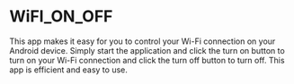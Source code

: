 # WiFI_ON_OFF
 This app makes it easy for you to control your Wi-Fi connection on your Android device. Simply start the application and click the turn on button to turn on your Wi-Fi connection and click the turn off button to turn off. This app is  efficient and easy to use.

